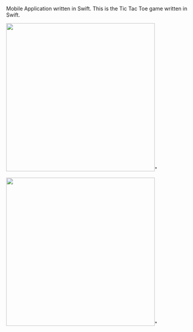 Mobile Application written in Swift.  This is the Tic Tac Toe game written in Swift.

<img src="https://cloud.githubusercontent.com/assets/5972850/10322137/4172d966-6c31-11e5-81ef-fbaac54c5b0f.png" width="400">"

<img src="https://cloud.githubusercontent.com/assets/5972850/10322143/4630ef6a-6c31-11e5-87ab-1f968a953cdc.png" width="400">"